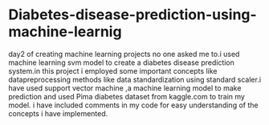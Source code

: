 # Diabetes-disease-prediction-using-machine-learnig
day2 of creating machine learning projects no one asked me to.i used machine learning svm  model to create a diabetes disease prediction system.in this project i employed some important concepts like datapreprocessing methods like data standardization using standard scaler.i have used support vector machine ,a machine learning model to make prediction and used Pima diabetes dataset from kaggle.com to train my model.
i have included comments in my code for easy understanding of the concepts i have implemented.
